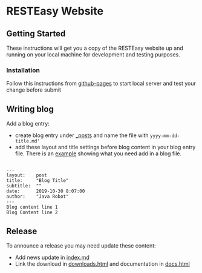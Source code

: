 # RESTEasy Website

## Getting Started

These instructions will get you a copy of the RESTEasy website up and running on your local machine for development and testing purposes.

### Installation

Follow this instructions from [github-pages](https://help.github.com/en/github/working-with-github-pages/testing-your-github-pages-site-locally-with-jekyll)
to start local server and test your change before submit

## Writing blog

Add a blog entry:
- create blog entry under [_posts](https://github.com/jimma/resteasy-website/tree/master/_posts)
  and name the file with `yyyy-mm-dd-title.md'`
- add these layout and title settings before blog content in your blog entry file. There is an [example](https://github.com/jimma/resteasy-website/blob/master/_posts/2019-10-08-looking-to-the-future.md) showing what you need add in a blog file.
```

---
layout:    post
title:     "Blog Title"
subtitle:  ""
date:      2019-10-30 8:07:00
author:    "Java Robot"
---
Blog content line 1
Blog Content line 2
```
## Release

To announce a release you may need update these content:

- Add news update in [index.md](https://github.com/jimma/resteasy-website/blob/master/index.md)
- Link the download in [downloads.html](https://github.com/jimma/resteasy-website/blob/master/downloads.html) and documentation in [docs.html](https://github.com/jimma/resteasy-website/blob/master/docs.html)




